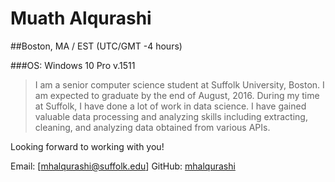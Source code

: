 # Muath Alqurashi 
##Boston, MA / EST (UTC/GMT -4 hours) 

###OS: Windows 10 Pro v.1511

>I am a senior computer science student at Suffolk University, Boston. I am expected to graduate by the end of August, 2016. 
>During my time at Suffolk, I have done a lot of work in data science. I have gained valuable data processing and analyzing skills including extracting, cleaning, and analyzing data obtained from various APIs. 

Looking forward to working with you!

Email: [mhalqurashi@suffolk.edu]
GitHub: [mhalqurashi](https://github.com/mhalqurashi)
